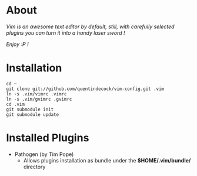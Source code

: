 About
=====
*Vim is an awesome text editor by default, still, with carefully selected plugins you can turn it into a handy laser sword !*

*Enjoy :P !*

Installation
=============

    cd ~
    git clone git://github.com/quentindecock/vim-config.git .vim
    ln -s .vim/vimrc .vimrc
    ln -s .vim/gvimrc .gvimrc
    cd .vim
    git submodule init
    git submodule update

Installed Plugins
=================

* Pathogen (by Tim Pope)
  - Allows plugins installation as bundle under the **$HOME/.vim/bundle/** directory
